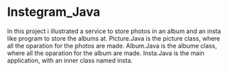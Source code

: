 # Instegram_Java
In this project i illustrated a service to store photos in an album and an insta like program to store the albums at.
Picture.Java is the picture class, where all the oparation for the photos are made.
Album.Java is the albume class, where all the oparation for the album are made.
Insta.Java is the main application, with an inner class named insta.
